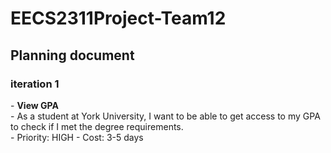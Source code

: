 # EECS2311Project-Team12
<h2>Planning document</h2>
<h3>iteration 1</h3>
- <b>View GPA</b></br>
- As a student at York University, I want to be able to get access to my GPA to check if I met the degree requirements.</br>
- Priority: HIGH                                                                                  
- Cost: 3-5 days
